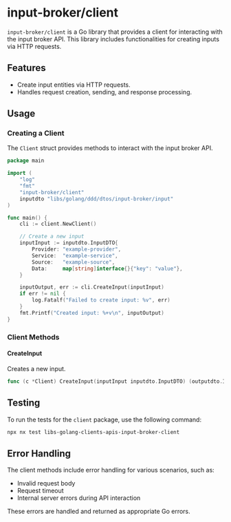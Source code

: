 # input-broker/client

`input-broker/client` is a Go library that provides a client for interacting with the input broker API. This library includes functionalities for creating inputs via HTTP requests.

## Features

- Create input entities via HTTP requests.
- Handles request creation, sending, and response processing.

## Usage

### Creating a Client

The `Client` struct provides methods to interact with the input broker API.

```go
package main

import (
    "log"
    "fmt"
    "input-broker/client"
    inputdto "libs/golang/ddd/dtos/input-broker/input"
)

func main() {
    cli := client.NewClient()

    // Create a new input
    inputInput := inputdto.InputDTO{
        Provider: "example-provider",
        Service:  "example-service",
        Source:   "example-source",
        Data:     map[string]interface{}{"key": "value"},
    }

    inputOutput, err := cli.CreateInput(inputInput)
    if err != nil {
        log.Fatalf("Failed to create input: %v", err)
    }
    fmt.Printf("Created input: %+v\n", inputOutput)
}
```

### Client Methods

#### CreateInput

Creates a new input.

```go
func (c *Client) CreateInput(inputInput inputdto.InputDTO) (outputdto.InputDTO, error)
```

## Testing

To run the tests for the `client` package, use the following command:

```sh
npx nx test libs-golang-clients-apis-input-broker-client
```

## Error Handling

The client methods include error handling for various scenarios, such as:

- Invalid request body
- Request timeout
- Internal server errors during API interaction

These errors are handled and returned as appropriate Go errors.